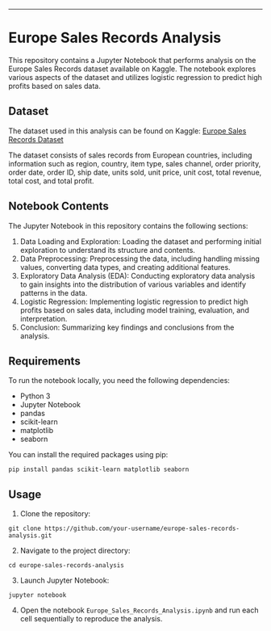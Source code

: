 
---

# Europe Sales Records Analysis

This repository contains a Jupyter Notebook that performs analysis on the Europe Sales Records dataset available on Kaggle. The notebook explores various aspects of the dataset and utilizes logistic regression to predict high profits based on sales data.

## Dataset

The dataset used in this analysis can be found on Kaggle: [Europe Sales Records Dataset](https://www.kaggle.com/datasets/mustafabayar/europe-sales-records)

The dataset consists of sales records from European countries, including information such as region, country, item type, sales channel, order priority, order date, order ID, ship date, units sold, unit price, unit cost, total revenue, total cost, and total profit.

## Notebook Contents

The Jupyter Notebook in this repository contains the following sections:

1. Data Loading and Exploration: Loading the dataset and performing initial exploration to understand its structure and contents.
2. Data Preprocessing: Preprocessing the data, including handling missing values, converting data types, and creating additional features.
3. Exploratory Data Analysis (EDA): Conducting exploratory data analysis to gain insights into the distribution of various variables and identify patterns in the data.
4. Logistic Regression: Implementing logistic regression to predict high profits based on sales data, including model training, evaluation, and interpretation.
5. Conclusion: Summarizing key findings and conclusions from the analysis.

## Requirements

To run the notebook locally, you need the following dependencies:

- Python 3
- Jupyter Notebook
- pandas
- scikit-learn
- matplotlib
- seaborn

You can install the required packages using pip:

```
pip install pandas scikit-learn matplotlib seaborn
```

## Usage

1. Clone the repository:

```
git clone https://github.com/your-username/europe-sales-records-analysis.git
```

2. Navigate to the project directory:

```
cd europe-sales-records-analysis
```

3. Launch Jupyter Notebook:

```
jupyter notebook
```

4. Open the notebook `Europe_Sales_Records_Analysis.ipynb` and run each cell sequentially to reproduce the analysis.

